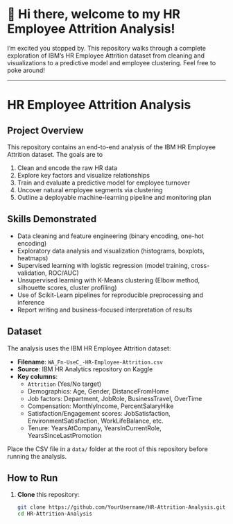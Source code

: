 # 👋 Hi there, welcome to my HR Employee Attrition Analysis!

I’m excited you stopped by. This repository walks through a complete exploration of IBM’s HR Employee Attrition dataset from cleaning and visualizations to a predictive model and employee clustering. Feel free to poke around!

---

# HR Employee Attrition Analysis

## Project Overview
This repository contains an end-to-end analysis of the IBM HR Employee Attrition dataset. The goals are to

1. Clean and encode the raw HR data  
2. Explore key factors and visualize relationships  
3. Train and evaluate a predictive model for employee turnover  
4. Uncover natural employee segments via clustering  
5. Outline a deployable machine-learning pipeline and monitoring plan  

## Skills Demonstrated
- Data cleaning and feature engineering (binary encoding, one-hot encoding)  
- Exploratory data analysis and visualization (histograms, boxplots, heatmaps)  
- Supervised learning with logistic regression (model training, cross-validation, ROC/AUC)  
- Unsupervised learning with K-Means clustering (Elbow method, silhouette scores, cluster profiling)  
- Use of Scikit-Learn pipelines for reproducible preprocessing and inference  
- Report writing and business-focused interpretation of results  

## Dataset
The analysis uses the IBM HR Employee Attrition dataset:

- **Filename**: `WA_Fn-UseC_-HR-Employee-Attrition.csv`  
- **Source**: IBM HR Analytics repository on Kaggle  
- **Key columns**:  
  - `Attrition` (Yes/No target)  
  - Demographics: Age, Gender, DistanceFromHome  
  - Job factors: Department, JobRole, BusinessTravel, OverTime  
  - Compensation: MonthlyIncome, PercentSalaryHike  
  - Satisfaction/Engagement scores: JobSatisfaction, EnvironmentSatisfaction, WorkLifeBalance, etc.  
  - Tenure: YearsAtCompany, YearsInCurrentRole, YearsSinceLastPromotion  

Place the CSV file in a `data/` folder at the root of this repository before running the analysis.

## How to Run
1. **Clone** this repository:
   ```bash
   git clone https://github.com/YourUsername/HR-Attrition-Analysis.git
   cd HR-Attrition-Analysis

